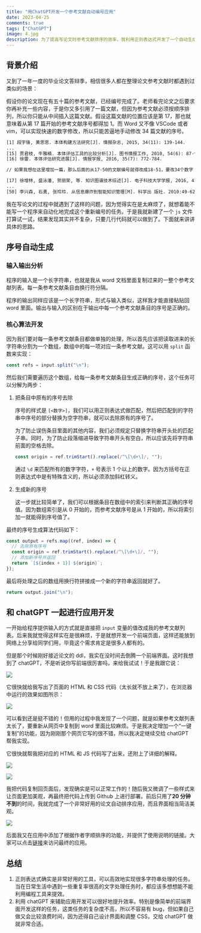 ```yaml
---
title: "用ChatGPT开发一个参考文献自动编号应用"
date: 2023-04-25
comments: true
tags: ["ChatGPT"]
image: 4.jpg
description: 为了提高写论文时参考文献排序的效率，我利用正则表达式开发了一个自动生成文献序号的算法。为了让更多的同学能够减轻痛苦，我让chatGPT给我帮忙，成功地用20分钟就开发出了一个用户界面。
---
```


## 背景介绍

又到了一年一度的毕业论文答辩季，相信很多人都在整理论文参考文献时都遇到过类似的场景：

假设你的论文现在有五十篇的参考文献，已经编号完成了。老师看完论文之后要求你再补充一些内容，于是你又多引用了一篇文献，但因为参考文献必须按顺序排列，所以你只能从中间插入这篇文献。假设这篇文献的位置应该是第 17，那也就意味着从第 17 篇开始的参考文献序号都得加 1。而 Word 又不像 VSCode 或者 vim，可以实现快速的数字修改，所以只能苦逼地手动修改 34 篇文献的序号。

```txt
[1] 段宇锋, 黄思思. 本体构建方法研究[J]. 情报杂志, 2015, 34(11): 139-144.
...
[15] 贾君枝, 牛雅楠. 本体评估工具的比较分析[J]. 图书情报工作, 2010, 54(6): 87-90.
[16] 徐雷. 本体评估研究进展[J]. 情报学报, 2016, 35(7): 772-784.

// 如果我想在这里增加一篇，那么后面的从17-50的文献编号就得改成18-51，要改34个数字！

[17] 徐增林, 盛泳潘, 贺丽荣, 等. 知识图谱技术综述[J]. 电子科技大学学报, 2016, 45(04): 589-606.
...
[50] 李兴森, 石勇, 张玲玲. 从信息爆炸到智能知识管理[M]. 科学出 版社. 2010:49-62.
```

我在写论文的过程中就遇到了这样的问题，因为觉得实在是太麻烦了，就想着能不能写一个程序来自动化地完成这个重新编号的任务。于是我就新建了一个 `js` 文件打算试一试，结果发现其实并不复杂，只要几行代码就可以做到了。下面就来讲讲具体的思路。

## 序号自动生成

### 输入输出分析

程序的输入是一个长字符串，也就是我从 word 文档里面复制过来的一整个参考文献列表。每一条参考文献条目由换行符分隔。

程序的输出同样应该是一个长字符串，形式与输入类似，这样我才能直接粘贴回 word 里面。输出与输入的区别在于输出中每一个参考文献条目的序号是正确的。

### 核心算法开发

因为我们要对每一条参考文献条目都做单独的处理，所以首先应该把读取进来的长字符串分割为一个数组，数组中的每一项对应一条参考文献。这可以用 `split` 函数来实现：

```js
const refs = input.split("\n");
```

然后我们需要遍历这个数组，给每一条参考文献条目生成正确的序号，这个任务可以分解为两步：

1. 把条目中原有的序号去除

   序号的样式是 `[<数字>]`，我们可以用正则表达式做匹配，然后把匹配到的字符串中序号的部分替换为空字符串，就可以去除原有的序号了。

   为了防止误伤条目里面的其他内容，我们必须规定只替换字符串开头处的匹配子串。同时，为了防止段落缩进导致字符串开头有空白，所以应该先将字符串前面的空格去除。

   ```js
   const origin = ref.trimStart().replace(/^\[\d+\]/, "");
   ```

   通过 `\d` 来匹配所有的数字字符，`+` 号表示 1 个以上的数字。因为方括号在正则表达式中是有特殊含义的，所以必须添加斜杠转义。

2. 生成新的序号

   这一步就比较简单了，我们可以根据条目在数组中的索引来判断其正确的序号值。因为数组索引是从 0 开始的，而参考文献序号是从 1 开始的，所以将索引加一就能得到序号值了。

最终的序号生成算法代码如下：

```js
const output = refs.map((ref, index) => {
  // 去除原有序号
  const origin = ref.trimStart().replace(/^\[\d+\]/, "");
  // 添加新序号并返回
  return `[${index + 1}] ${origin}`;
});
```

最后将处理之后的数组用换行符拼接成一个新的字符串返回就好了。

```js
return output.join("\n");
```

## 和 chatGPT 一起进行应用开发

一开始给程序提供输入的方式就是直接把 `input` 变量的值改成我的参考文献列表。后来我就觉得这样实在是很麻烦，于是就想开发一个前端页面，这样还能放到网络上分享给同学们用，毕竟这个需求肯定是很多人都有的。

但是那个时候刚好接近论文的 ddl，我实在没时间去倒腾一个前端界面。这时我想到了 chatGPT，不是听说你写前端很厉害吗，来给我试试！于是我跟它说：

![](0.jpg)

它很快就给我写出了页面的 HTML 和 CSS 代码（太长就不放上来了），在浏览器中运行的效果如图所示：

![](1.jpg)

可以看到还是挺不错的！但用的过程中我发现了一个问题，就是如果参考文献列表太长了，要重新从网页中复制到 word 里面比较麻烦。于是我决定增加一个“一键复制”的功能，因为刚刚那个网页它写的很不错，所以我决定继续交给 chatGPT 帮我实现。

它很快就帮我把对应的 HTML 和 JS 代码写了出来，还附上了详细的解释。

![](2.jpg)

![](3.jpg)

我把代码复制回页面后，发现确实是可以正常工作的！随后我又微调了一些样式来让页面更加美观，再最终把代码上传到 Github 上进行部署。前后只用了**20 分钟不到**的时间，我就完成了一个非常好用的论文自动排序应用，而且界面相当简洁美观。

![](4.jpg)

后面我又在应用中添加了根据作者字顺排序的功能，并提供了使用说明的链接。大家可以点击[链接](https://wzkmaster.github.io/thesis-reference-tool/)来访问最终的应用。

## 总结

1. 正则表达式确实是非常好用的工具，可以高效地实现很多字符串处理的任务。当在日常生活中遇到一些重复率很高的文字处理任务时，都应该多想想能不能利用编程工具来提效。
2. 利用 chatGPT 来辅助应用开发可以很好地提升效率。特别是像简单的前端界面开发这样的任务，这类任务的复杂度不高，所以不容易有 bug，但如果自己做又会比较浪费时间，因为还得自己设计界面和调整 CSS，交给 chatGPT 做就非常合适。
